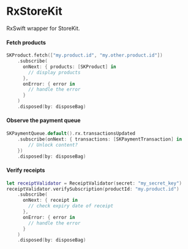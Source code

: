 
# RxStoreKit
RxSwift wrapper for StoreKit.

#### Fetch products

```Swift
SKProduct.fetch(["my.product.id", "my.other.product.id"])
    .subscribe(
      onNext: { products: [SKProduct] in
        // display products
      },
      onError: { error in
        // handle the error
      }
    )
    .disposed(by: disposeBag)
```

#### Observe the payment queue

```Swift
SKPaymentQueue.default().rx.transactionsUpdated
    .subscribe(onNext: { transactions: [SKPaymentTransaction] in
        // Unlock content?
    })
    .disposed(by: disposeBag)
```

#### Verify receipts

```Swift
let receiptValidator = ReceiptValidator(secret: "my_secret_key")
receiptValidator.verifySubscription(productId: "my.product.id")
    .subscribe(
      onNext: { receipt in
        // check expiry date of receipt
      },
      onError: { error in
        // handle the error
      }
    )
    .disposed(by: disposeBag)
```
